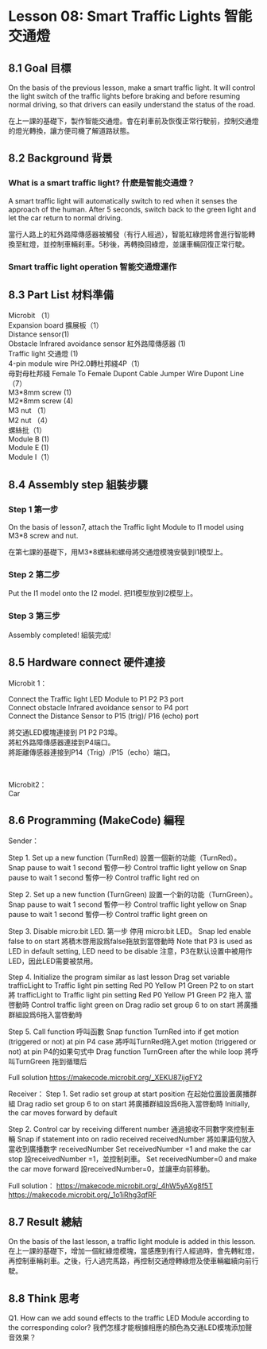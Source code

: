# Lesson 08: Smart Traffic Lights  智能交通燈

## 8.1 Goal 目標
<P>
On the basis of the previous lesson, make a smart traffic light. It will control the light switch of the traffic lights before braking and before resuming normal driving, so that drivers can easily understand the status of the road.
<P>
<P>
在上一課的基礎下，製作智能交通燈。會在刹車前及恢復正常行駛前，控制交通燈的燈光轉換，讓方便司機了解道路狀態。
<P>

## 8.2 Background 背景

### What is a smart traffic light? 什麽是智能交通燈？
<P>
A smart traffic light will automatically switch to red when it senses the approach of the human. After 5 seconds, switch back to the green light and let the car return to normal driving.
<P>
<P>
當行人路上的紅外路障傳感器被觸發（有行人經過），智能紅綠燈將會進行智能轉換至紅燈，並控制車輛刹車。5秒後，再轉換回綠燈，並讓車輛回復正常行駛。
<P>

### Smart traffic light operation 智能交通燈運作

## 8.3 Part List 材料準備
<P>
Microbit （1）<BR>
Expansion board 擴展板（1）<BR>
Distance sensor(1)<BR>
Obstacle Infrared avoidance sensor 紅外路障傳感器 (1)<BR>
Traffic light 交通燈 (1)<BR>
4-pin module wire PH2.0轉杜邦綫4P（1）<BR>
母對母杜邦綫 Female To Female Dupont Cable Jumper Wire Dupont Line  （7）<BR>
M3*8mm screw (1)<BR>
M2*8mm screw (4)<BR>
M3 nut （1）<BR>
M2 nut （4）<BR>
螺絲批（1）<BR>
Module B (1)<BR>
Module E (1)<BR>
Module I（1）<BR>
<P>

## 8.4 Assembly step 組裝步驟

### Step 1 第一步
<P>
On the basis of lesson7, attach the Traffic light Module to I1 model using M3*8 screw and nut. 
<P>
<P>
在第七課的基礎下，用M3*8螺絲和螺母將交通燈模塊安裝到I1模型上。
<P>

### Step 2 第二步
<P>
Put the I1 model onto the I2 model. 把I1模型放到I2模型上。
<P>

### Step 3 第三步
<P>
Assembly completed! 組裝完成!
<P>

## 8.5 Hardware connect 硬件連接
<P>
Microbit 1：
<P>
<P>
Connect the Traffic light LED Module to P1 P2 P3 port<BR>
Connect obstacle Infrared avoidance sensor to P4 port<BR>
Connect the Distance Sensor to P15 (trig)/ P16 (echo) port<BR>
<P>
<P>
將交通LED模塊連接到 P1 P2 P3埠。<BR>
將紅外路障傳感器連接到P4端口。<BR>
將距離傳感器連接到P14（Trig）/P15（echo）端口。<BR>
<P>
<BR>
<P>
Microbit2：<BR>
Car
<P>

## 8.6 Programming (MakeCode) 編程

Sender：

Step 1. Set up a new function (TurnRed) 設置一個新的功能（TurnRed）。
Snap pause to wait 1 second 暫停一秒
Control traffic light yellow on 
Snap pause to wait 1 second 暫停一秒
Control traffic light red on



Step 2. Set up a new function (TurnGreen) 設置一个新的功能（TurnGreen）。
Snap pause to wait 1 second 暫停一秒
Control traffic light yellow on 
Snap pause to wait 1 second 暫停一秒
Control traffic light green on



Step 3. Disable micro:bit LED. 第一步 停用 micro:bit LED。
Snap led enable false to on start  將積木啓用設爲false拖放到當啓動時
Note that P3 is used as LED in default setting, LED need to be disable 注意，P3在默认设置中被用作LED，因此LED需要被禁用。


Step 4. Initialize the program  similar as last lesson
Drag set variable trafficLight to Traffic light pin setting Red P0 Yellow P1 Green P2 to on start 將 trafficLight to Traffic light pin setting Red P0 Yellow P1 Green P2 拖入 當啓動時
Control traffic light green on 
Drag radio set group 6 to on start   將廣播群組設爲6拖入當啓動時



Step 5. Call function 呼叫函數
Snap function TurnRed into if get motion (triggered or not) at pin P4 case 將呼叫TurnRed拖入get motion (triggered or not) at pin P4的如果句式中
Drag function TurnGreen after the while loop 將呼叫TurnGreen 拖到循環后


Full solution
https://makecode.microbit.org/_XEKU87ijgFY2

Receiver：
Step 1. Set radio set group at start position 在起始位置設置廣播群組
Drag radio set group 6 to on start  將廣播群組設爲6拖入當啓動時
Initially, the car  moves forward by default
 

Step 2. Control car by receiving different number 通過接收不同數字來控制車輛
Snap if statement into on radio received receivedNumber 將如果語句放入當收到廣播數字 receivedNumber 
Set receivedNumber =1 and make the car stop 設receivedNumber =1，並控制刹車。
Set receivedNumber=0 and make the car move forward 設receivedNumber=0，並讓車向前移動。


Full solution：
https://makecode.microbit.org/_4hW5yAXg8f5T
https://makecode.microbit.org/_1o1iRhg3qfRF


## 8.7 Result 總結
On the basis of the last lesson, a traffic light module is added in this lesson. 
在上一課的基礎下，增加一個紅綠燈模塊，當感應到有行人經過時，會先轉紅燈，再控制車輛刹車。之後，行人過完馬路，再控制交通燈轉綠燈及使車輛繼續向前行駛。

## 8.8 Think 思考
Q1. How can we add sound effects to the traffic LED Module according to the corresponding color?
我們怎樣才能根據相應的顏色為交通LED模塊添加聲音效果？
